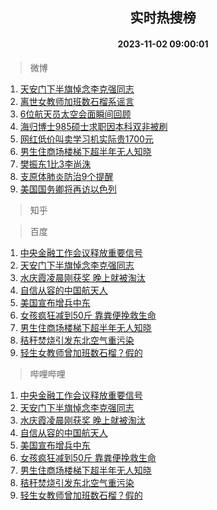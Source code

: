 <div align="center"><h2>实时热搜榜</h2><h4>2023-11-02 09:00:01</h4></div>

> 微博  

1. [天安门下半旗悼念李克强同志](https://s.weibo.com/weibo?q=%23%E5%A4%A9%E5%AE%89%E9%97%A8%E4%B8%8B%E5%8D%8A%E6%97%97%E6%82%BC%E5%BF%B5%E6%9D%8E%E5%85%8B%E5%BC%BA%E5%90%8C%E5%BF%97%23&t=31&band_rank=1&Refer=top)<br />
2. [离世女教师加班数石榴系谣言](https://s.weibo.com/weibo?q=%23%E7%A6%BB%E4%B8%96%E5%A5%B3%E6%95%99%E5%B8%88%E5%8A%A0%E7%8F%AD%E6%95%B0%E7%9F%B3%E6%A6%B4%E7%B3%BB%E8%B0%A3%E8%A8%80%23&t=31&band_rank=2&Refer=top)<br />
3. [6位航天员太空会面瞬间回顾](https://s.weibo.com/weibo?q=%236%E4%BD%8D%E8%88%AA%E5%A4%A9%E5%91%98%E5%A4%AA%E7%A9%BA%E4%BC%9A%E9%9D%A2%E7%9E%AC%E9%97%B4%E5%9B%9E%E9%A1%BE%23&t=31&band_rank=3&Refer=top)<br />
4. [海归博士985硕士求职因本科双非被刷](https://s.weibo.com/weibo?q=%23%E6%B5%B7%E5%BD%92%E5%8D%9A%E5%A3%AB985%E7%A1%95%E5%A3%AB%E6%B1%82%E8%81%8C%E5%9B%A0%E6%9C%AC%E7%A7%91%E5%8F%8C%E9%9D%9E%E8%A2%AB%E5%88%B7%23&t=31&band_rank=4&Refer=top)<br />
5. [网红低价叫卖学习机实际贵1700元](https://s.weibo.com/weibo?q=%23%E7%BD%91%E7%BA%A2%E4%BD%8E%E4%BB%B7%E5%8F%AB%E5%8D%96%E5%AD%A6%E4%B9%A0%E6%9C%BA%E5%AE%9E%E9%99%85%E8%B4%B51700%E5%85%83%23&t=31&band_rank=5&Refer=top)<br />
6. [男生住商场楼梯下超半年无人知晓](https://s.weibo.com/weibo?q=%23%E7%94%B7%E7%94%9F%E4%BD%8F%E5%95%86%E5%9C%BA%E6%A5%BC%E6%A2%AF%E4%B8%8B%E8%B6%85%E5%8D%8A%E5%B9%B4%E6%97%A0%E4%BA%BA%E7%9F%A5%E6%99%93%23&t=31&band_rank=6&Refer=top)<br />
7. [樊振东1比3李尚洙](https://s.weibo.com/weibo?q=%23%E6%A8%8A%E6%8C%AF%E4%B8%9C1%E6%AF%943%E6%9D%8E%E5%B0%9A%E6%B4%99%23&t=31&band_rank=7&Refer=top)<br />
8. [支原体肺炎防治9个提醒](https://s.weibo.com/weibo?q=%23%E6%94%AF%E5%8E%9F%E4%BD%93%E8%82%BA%E7%82%8E%E9%98%B2%E6%B2%BB9%E4%B8%AA%E6%8F%90%E9%86%92%23&t=31&band_rank=8&Refer=top)<br />
9. [美国国务卿将再访以色列](https://s.weibo.com/weibo?q=%23%E7%BE%8E%E5%9B%BD%E5%9B%BD%E5%8A%A1%E5%8D%BF%E5%B0%86%E5%86%8D%E8%AE%BF%E4%BB%A5%E8%89%B2%E5%88%97%23&t=31&band_rank=9&Refer=top)<br />

> 知乎  


> 百度  

1. [中央金融工作会议释放重要信号](https://www.baidu.com/s?wd=%E4%B8%AD%E5%A4%AE%E9%87%91%E8%9E%8D%E5%B7%A5%E4%BD%9C%E4%BC%9A%E8%AE%AE%E9%87%8A%E6%94%BE%E9%87%8D%E8%A6%81%E4%BF%A1%E5%8F%B7&sa=fyb_news&rsv_dl=fyb_news)<br />
2. [天安门下半旗悼念李克强同志](https://www.baidu.com/s?wd=%E5%A4%A9%E5%AE%89%E9%97%A8%E4%B8%8B%E5%8D%8A%E6%97%97%E6%82%BC%E5%BF%B5%E6%9D%8E%E5%85%8B%E5%BC%BA%E5%90%8C%E5%BF%97&sa=fyb_news&rsv_dl=fyb_news)<br />
3. [水庆霞凌晨刚获奖 晚上就被淘汰](https://www.baidu.com/s?wd=%E6%B0%B4%E5%BA%86%E9%9C%9E%E5%87%8C%E6%99%A8%E5%88%9A%E8%8E%B7%E5%A5%96+%E6%99%9A%E4%B8%8A%E5%B0%B1%E8%A2%AB%E6%B7%98%E6%B1%B0&sa=fyb_news&rsv_dl=fyb_news)<br />
4. [自信从容的中国航天人](https://www.baidu.com/s?wd=%E8%87%AA%E4%BF%A1%E4%BB%8E%E5%AE%B9%E7%9A%84%E4%B8%AD%E5%9B%BD%E8%88%AA%E5%A4%A9%E4%BA%BA&sa=fyb_news&rsv_dl=fyb_news)<br />
5. [美国宣布增兵中东](https://www.baidu.com/s?wd=%E7%BE%8E%E5%9B%BD%E5%AE%A3%E5%B8%83%E5%A2%9E%E5%85%B5%E4%B8%AD%E4%B8%9C&sa=fyb_news&rsv_dl=fyb_news)<br />
6. [女孩疯狂减到50斤 靠粪便挽救生命](https://www.baidu.com/s?wd=%E5%A5%B3%E5%AD%A9%E7%96%AF%E7%8B%82%E5%87%8F%E5%88%B050%E6%96%A4+%E9%9D%A0%E7%B2%AA%E4%BE%BF%E6%8C%BD%E6%95%91%E7%94%9F%E5%91%BD&sa=fyb_news&rsv_dl=fyb_news)<br />
7. [男生住商场楼梯下超半年无人知晓](https://www.baidu.com/s?wd=%E7%94%B7%E7%94%9F%E4%BD%8F%E5%95%86%E5%9C%BA%E6%A5%BC%E6%A2%AF%E4%B8%8B%E8%B6%85%E5%8D%8A%E5%B9%B4%E6%97%A0%E4%BA%BA%E7%9F%A5%E6%99%93&sa=fyb_news&rsv_dl=fyb_news)<br />
8. [秸秆焚烧引发东北空气重污染](https://www.baidu.com/s?wd=%E7%A7%B8%E7%A7%86%E7%84%9A%E7%83%A7%E5%BC%95%E5%8F%91%E4%B8%9C%E5%8C%97%E7%A9%BA%E6%B0%94%E9%87%8D%E6%B1%A1%E6%9F%93&sa=fyb_news&rsv_dl=fyb_news)<br />
9. [轻生女教师曾加班数石榴？假的](https://www.baidu.com/s?wd=%E8%BD%BB%E7%94%9F%E5%A5%B3%E6%95%99%E5%B8%88%E6%9B%BE%E5%8A%A0%E7%8F%AD%E6%95%B0%E7%9F%B3%E6%A6%B4%EF%BC%9F%E5%81%87%E7%9A%84&sa=fyb_news&rsv_dl=fyb_news)<br />

> 哔哩哔哩  

1. [中央金融工作会议释放重要信号](https://www.baidu.com/s?wd=%E4%B8%AD%E5%A4%AE%E9%87%91%E8%9E%8D%E5%B7%A5%E4%BD%9C%E4%BC%9A%E8%AE%AE%E9%87%8A%E6%94%BE%E9%87%8D%E8%A6%81%E4%BF%A1%E5%8F%B7&sa=fyb_news&rsv_dl=fyb_news)<br />
2. [天安门下半旗悼念李克强同志](https://www.baidu.com/s?wd=%E5%A4%A9%E5%AE%89%E9%97%A8%E4%B8%8B%E5%8D%8A%E6%97%97%E6%82%BC%E5%BF%B5%E6%9D%8E%E5%85%8B%E5%BC%BA%E5%90%8C%E5%BF%97&sa=fyb_news&rsv_dl=fyb_news)<br />
3. [水庆霞凌晨刚获奖 晚上就被淘汰](https://www.baidu.com/s?wd=%E6%B0%B4%E5%BA%86%E9%9C%9E%E5%87%8C%E6%99%A8%E5%88%9A%E8%8E%B7%E5%A5%96+%E6%99%9A%E4%B8%8A%E5%B0%B1%E8%A2%AB%E6%B7%98%E6%B1%B0&sa=fyb_news&rsv_dl=fyb_news)<br />
4. [自信从容的中国航天人](https://www.baidu.com/s?wd=%E8%87%AA%E4%BF%A1%E4%BB%8E%E5%AE%B9%E7%9A%84%E4%B8%AD%E5%9B%BD%E8%88%AA%E5%A4%A9%E4%BA%BA&sa=fyb_news&rsv_dl=fyb_news)<br />
5. [美国宣布增兵中东](https://www.baidu.com/s?wd=%E7%BE%8E%E5%9B%BD%E5%AE%A3%E5%B8%83%E5%A2%9E%E5%85%B5%E4%B8%AD%E4%B8%9C&sa=fyb_news&rsv_dl=fyb_news)<br />
6. [女孩疯狂减到50斤 靠粪便挽救生命](https://www.baidu.com/s?wd=%E5%A5%B3%E5%AD%A9%E7%96%AF%E7%8B%82%E5%87%8F%E5%88%B050%E6%96%A4+%E9%9D%A0%E7%B2%AA%E4%BE%BF%E6%8C%BD%E6%95%91%E7%94%9F%E5%91%BD&sa=fyb_news&rsv_dl=fyb_news)<br />
7. [男生住商场楼梯下超半年无人知晓](https://www.baidu.com/s?wd=%E7%94%B7%E7%94%9F%E4%BD%8F%E5%95%86%E5%9C%BA%E6%A5%BC%E6%A2%AF%E4%B8%8B%E8%B6%85%E5%8D%8A%E5%B9%B4%E6%97%A0%E4%BA%BA%E7%9F%A5%E6%99%93&sa=fyb_news&rsv_dl=fyb_news)<br />
8. [秸秆焚烧引发东北空气重污染](https://www.baidu.com/s?wd=%E7%A7%B8%E7%A7%86%E7%84%9A%E7%83%A7%E5%BC%95%E5%8F%91%E4%B8%9C%E5%8C%97%E7%A9%BA%E6%B0%94%E9%87%8D%E6%B1%A1%E6%9F%93&sa=fyb_news&rsv_dl=fyb_news)<br />
9. [轻生女教师曾加班数石榴？假的](https://www.baidu.com/s?wd=%E8%BD%BB%E7%94%9F%E5%A5%B3%E6%95%99%E5%B8%88%E6%9B%BE%E5%8A%A0%E7%8F%AD%E6%95%B0%E7%9F%B3%E6%A6%B4%EF%BC%9F%E5%81%87%E7%9A%84&sa=fyb_news&rsv_dl=fyb_news)<br />
